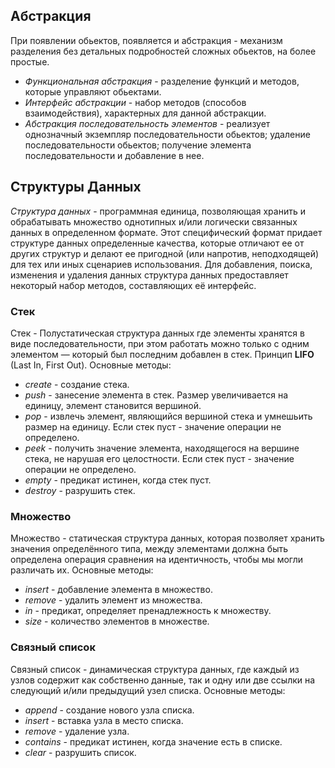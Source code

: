 ## Абстракция
При появлении обьектов, появляется и абстракция - механизм разделения без детальных подробностей сложных обьектов, на более простые.
- *Функциональная абстракция* - разделение функций и методов, которые управляют обьектами.
- *Интерфейс абстракции* - набор методов (способов взаимодействия), характерных для данной абстракции.
- *Абстракция последовательность элементов* - реализует однозначный экземпляр последовательности обьектов; удаление последовательности обьектов; получение элемента последовательности и добавление в нее.
## Структуры Данных
*Структура данных* - программная единица, позволяющая хранить и обрабатывать множество однотипных и/или логически связанных данных в определенном формате. Этот специфический формат придает структуре данных определенные качества, которые отличают ее от других структур и делают ее пригодной (или напротив, неподходящей) для тех или иных сценариев использования. Для добавления, поиска, изменения и удаления данных структура данных предоставляет некоторый набор методов, составляющих её интерфейс.
### Стек
Стек - Полустатическая структура данных где элементы хранятся в виде последовательности, при этом работать можно только с одним элементом — который был последним добавлен в стек. Принцип **LIFO** (Last In, First Out).
Основные методы:
- *create* - создание стека.
- *push* - занесение элемента в стек. Размер увеличивается на единицу, элемент становится вершиной.
- *pop* - извлечь элемент, являющийся вершиной стека и умнешьить размер на единицу. Если стек пуст - значение операции не определено.
- *peek* - получить значение элемента, находящегося на вершине стека, не нарушая его целостности. Если стек пуст - значение операции не определено.
- *empty* - предикат истинен, когда стек пуст.
- *destroy* - разрушить стек.
### Множество
Множество - статическая структура данных, которая позволяет хранить значения определённого типа, между элементами должна быть определена операция сравнения на идентичность, чтобы мы могли различать их.
Основные методы:
- *insert* - добавление элемента в множество.
- *remove* - удалить элемент из множества.
- *in* - предикат, определяет пренадлежность к множеству.
- *size* - количество элементов в множестве.
### Связный список
Связный список - динамическая структура данных, где каждый из узлов содержит как собственно данные, так и одну или две ссылки на следующий и/или предыдущий узел списка.
Основные методы:
- *append* - создание нового узла списка.
- *insert* - вставка узла в место списка.
- *remove* - удаление узла.
- *contains* - предикат истинен, когда значение есть в списке.
- *clear* - разрушить список.